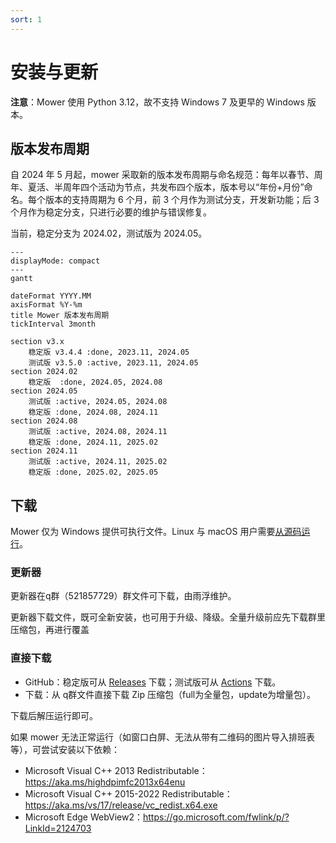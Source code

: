 ```yaml
---
sort: 1
---
```


# 安装与更新

**注意**：Mower 使用 Python 3.12，故不支持 Windows 7 及更早的 Windows 版本。

<h2 id="release-cycle">版本发布周期</h2>

自 2024 年 5 月起，mower 采取新的版本发布周期与命名规范：每年以春节、周年、夏活、半周年四个活动为节点，共发布四个版本，版本号以“年份+月份”命名。每个版本的支持周期为 6 个月，前 3 个月作为测试分支，开发新功能；后 3 个月作为稳定分支，只进行必要的维护与错误修复。

当前，稳定分支为 2024.02，测试版为 2024.05。

```mermaid
---
displayMode: compact
---
gantt

dateFormat YYYY.MM
axisFormat %Y-%m
title Mower 版本发布周期
tickInterval 3month

section v3.x
    稳定版 v3.4.4 :done, 2023.11, 2024.05
    测试版 v3.5.0 :active, 2023.11, 2024.05
section 2024.02
    稳定版  :done, 2024.05, 2024.08
section 2024.05
    测试版 :active, 2024.05, 2024.08
    稳定版 :done, 2024.08, 2024.11
section 2024.08
    测试版 :active, 2024.08, 2024.11
    稳定版 :done, 2024.11, 2025.02
section 2024.11
    测试版 :active, 2024.11, 2025.02
    稳定版 :done, 2025.02, 2025.05
```

## 下载

Mower 仅为 Windows 提供可执行文件。Linux 与 macOS 用户需要[从源码运行](#run-from-source)。

<h3 id="updater">更新器</h3>

更新器在q群（521857729）群文件可下载，由雨浮维护。

更新器下载文件，既可全新安装，也可用于升级、降级。全量升级前应先下载群里压缩包，再进行覆盖


### 直接下载

- GitHub：稳定版可从 [Releases](https://github.com/ArkMowers/arknights-mower/releases) 下载；测试版可从 [Actions](https://github.com/ArkMowers/arknights-mower/actions) 下载。
- 下载：从 q群文件直接下载 Zip 压缩包（full为全量包，update为增量包）。

下载后解压运行即可。

如果 mower 无法正常运行（如窗口白屏、无法从带有二维码的图片导入排班表等），可尝试安装以下依赖：

- Microsoft Visual C++ 2013 Redistributable：<https://aka.ms/highdpimfc2013x64enu>
- Microsoft Visual C++ 2015-2022 Redistributable：<https://aka.ms/vs/17/release/vc_redist.x64.exe>
- Microsoft Edge WebView2：<https://go.microsoft.com/fwlink/p/?LinkId=2124703>

